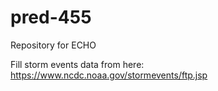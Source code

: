 # pred-455
Repository for ECHO<p>
Fill storm events data from here: https://www.ncdc.noaa.gov/stormevents/ftp.jsp
